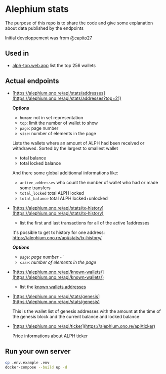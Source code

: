 # Alephium stats

The purpose of this repo is to share the code and give some explanation about data published by the endpoints

Initial developpement was from [@capito27](https://github.com/capito27)

## Used in

- [alph-top.web.app](https://alph-top.web.app/) list the top 256 wallets

## Actual endpoints
   

- [https://alephium.ono.re/api/stats/addresses](https://alephium.ono.re/api/stats/addresses?top=21)
  
  **Options**
  - `human`: not in set representation
  - `top`: limit the number of wallet to show
  - `page`: page number
  - `size`: number of elements in the page
    
  Lists the wallets where an amount of ALPH had been received or withdrawed. Sorted by the largest to smallest wallet
   - total balance
   - total locked balance
   
  And there some global additionnal informations like:
   - `active_addresses` who count the number of wallet who had or made some transfers
   - `total_locked` total ALPH locked
   - `total_balance` total ALPH locked+unlocked

- [https://alephium.ono.re/api/stats/tx-history](https://alephium.ono.re/api/stats/tx-history)
   - list the first and last transactions for all of the active 1addresses
    
   It's possible to get tx history for one address: [https://alephium.ono.re/api/stats/tx-history/<address>](https://alephium.ono.re/api/stats/tx-history/<address>)

   **Options**
   - `page`: page number                   - `
   - `size`: number of elements in the page


- [https://alephium.ono.re/api/known-wallets/](https://alephium.ono.re/api/known-wallets/)
   - list the [known wallets addresses](https://github.com/sven-hash/address2name)
   
- [https://alephium.ono.re/api/stats/genesis](https://alephium.ono.re/api/stats/genesis)

  This is the wallet list of genesis addresses with the amount at the time of the genesis block and the current balance and locked balance

- [https://alephium.ono.re/api/ticker](https://alephium.ono.re/api/ticker)
  
  Price informations about ALPH ticker

## Run your own server


```bash
cp .env.example .env
docker-compose --build up -d
```
